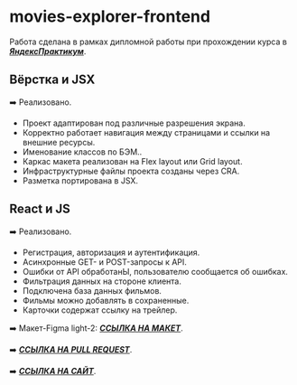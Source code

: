 # movies-explorer-frontend

Работа сделана в рамках дипломной работы при прохождении курса в [**_ЯндексПрактикум_**](https://practicum.yandex.ru/web/).

## Вёрстка и JSX

:arrow_right: Реализовано.

- Проект адаптирован под различные разрешения экрана.
- Корректно работает навигация между страницами и ссылки на внешние ресурсы.
- Именование классов по БЭМ..
- Каркас макета реализован на Flex layout или Grid layout.
- Инфраструктурные файлы проекта созданы через CRA.
- Разметка портирована в JSX.

## React и JS

:arrow_right: Реализовано.

- Регистрация, авторизация и аутентификация.
- Асинхронные GET- и POST-запросы к API.
- Ошибки от API обработанЫ, пользователю сообщается об ошибках.
- Фильтрация данных на стороне клиента.
- Подключена база данных фильмов.
- Фильмы можно добавлять в сохраненные.
- Карточки содержат ссылку на трейлер.

 :arrow_right:  Макет-Figma light-2:   [**_ССЫЛКА НА МАКЕТ_**](https://www.figma.com/file/6FMWkB94wE7KTkcCgUXtnC/light-1?type=design&node-id=1-298&mode=design&t=QcN12ku3XxkvDWHz-0).

 :arrow_right:  [**_ССЫЛКА НА PULL REQUEST_**](https://github.com/i-suslova/movies-explorer-frontend/compare/level-3?expand=1).

 :arrow_right:  [**_ССЫЛКА НА САЙТ_**](https://isus.movies.nomoredomainsmonster.ru/movies).
